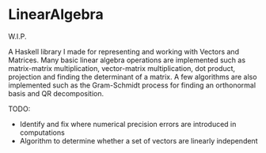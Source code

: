 # LinearAlgebra

W.I.P.

A Haskell library I made for representing and working with Vectors and Matrices. Many basic linear algebra operations are implemented such as matrix-matrix multiplication, vector-matrix multiplication, dot product, projection and finding the determinant of a matrix. A few algorithms are also implemented such as the Gram-Schmidt process for finding an orthonormal basis and QR decomposition.

TODO:
- Identify and fix where numerical precision errors are introduced in computations
- Algorithm to determine whether a set of vectors are linearly independent
